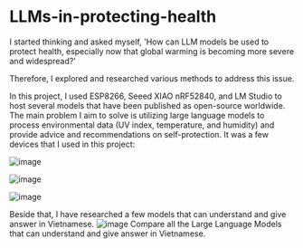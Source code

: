 # LLMs-in-protecting-health

I started thinking and asked myself, 'How can LLM models be used to protect health, especially now that global warming is becoming more severe and widespread?'

Therefore, I explored and researched various methods to address this issue.

In this project, I used ESP8266, Seeed XIAO nRF52840, and LM Studio to host several models that have been published as open-source worldwide. 
The main problem I aim to solve is utilizing large language models to process environmental data (UV index, temperature, and humidity) and provide advice and recommendations on self-protection.
It was a few devices that I used in this project:

![image](https://github.com/user-attachments/assets/aabd43a7-2b10-46d8-8a12-305e394ef63b)

![image](https://github.com/user-attachments/assets/b2387cf8-d07f-4083-b00b-d838016c717e)

![image](https://github.com/user-attachments/assets/032c4b0b-1c15-4f72-8332-8866ff17ab0c)

Beside that, I have researched a few models that can understand and give answer in Vietnamese.
![image](https://github.com/user-attachments/assets/1d54d19e-3afd-4dfe-9a05-9bd89b62e95d)
                          Compare all the Large Language Models that can understand and give answer in Vietnamese.

